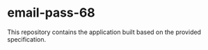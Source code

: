 # email-pass-68

This repository contains the application built based on the provided specification.